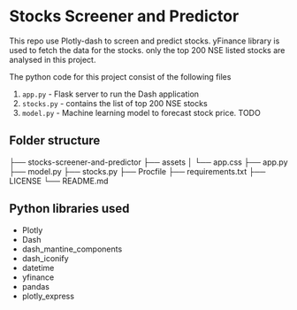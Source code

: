 # Stocks Screener and Predictor

This repo use Plotly-dash to screen and predict stocks. yFinance library is used to fetch the data for the stocks. only the top 200 NSE listed stocks are analysed in this project.

The python code for this project consist of the following files

1. `app.py` - Flask server to run the Dash application
2. `stocks.py` - contains the list of top 200 NSE stocks
3. `model.py` - Machine learning model to forecast stock price. TODO

## Folder structure

├── stocks-screener-and-predictor
    ├── assets
    │    └── app.css
    ├── app.py
    ├── model.py
    ├── stocks.py
    ├── Procfile
    ├── requirements.txt
    ├── LICENSE
    └── README.md

## Python libraries used

- Plotly
- Dash
- dash_mantine_components
- dash_iconify
- datetime
- yfinance
- pandas
- plotly_express
